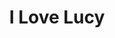 ---
layout: shop
title: I Love Lucy
type: posters
description: Lucille Ball geometric illustration by Sarah Knowles
size: 25"x25" 
category: shop
image: lucy.jpg
price: $24
---